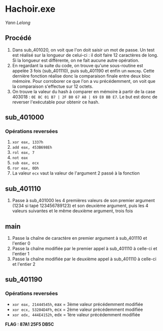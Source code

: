 # Hachoir.exe
_Yann Lelong_

## Procédé

1. Dans sub_401020, on voit que l'on doit saisir un mot de passe. Un test est réalisé sur la longueur de celui-ci : il doit faire 12 caractères de long. Si la longueur est différente, on ne fait aucune autre opération.
2. En regardant la suite du code, on trouve qu'une sous-routine est appelée 3 fois (sub_401110), puis sub_401190 et enfin un `memcmp`. Cette dernière fonction réalise donc la comparaison finale entre deux bloc mémoire. Pour corroborer ce que l'on a vu précédemment, on voit que la comparaison s'effectue sur 12 octets.
3. On trouve la valeur du hash à comparer en mémoire à partir de la case 403018 : `0E 8C 01 B7 | 2F B0 67 A8 | 69 E0 BB E7`. Le but est donc de reverser l'exécutable pour obtenir ce hash.

## sub_401000

### Opérations reversées

1. `xor eax, 1337h`
2. `add eax, 453B698Eh`
3. `rol eax, 7`
4. `not eax`
5. `sub eax, ecx`
6. `ror eax, 0Dh`
7. La valeur `ecx` vaut la valeur de l'argument 2 passé à la fonction

## sub_401110

1. Passe à sub_401000 les 4 premières valeurs de son premier argument (1234 si tapé 123456789123) et son deuxième argument, puis les 4 valeurs suivantes et le même deuxième argument, trois fois

## main

1. Passe la chaîne de caractère en premier argument à sub_401110 et l'entier 0
2. Passe la chaîne modifiée par le premier appel à sub_401110 à celle-ci et l'entier 1
3. Passe la chaîne modifiée par le deuxième appel à sub_401110 à celle-ci et l'entier 2

## sub_401190

### Opérations reversées

* `xor eax, 21444545h`, eax = 3ème valeur précédemment modifiée
* `xor ecx, 53204D4Fh`, ecx = 2ème valeur précédemment modifiée
* `xor edx, 444E4152h`, edx = 1ère valeur précédemment modifiée

**FLAG : 87A1 25F5 DB5C**